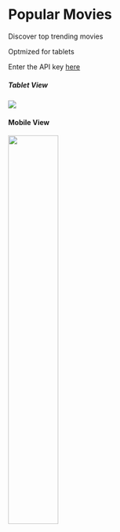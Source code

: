 # Popular Movies

Discover top trending movies 

Optmized for tablets


Enter the API key [here](https://github.com/yask123/PopularMoviesFinal/blob/master/app/src/main/java/com/example/yask/popularmoviesfinal/IMDBClient.java#L16)

##### Tablet View
<img src="http://i.imgur.com/ag0RwuI.png" />


#### Mobile View
<img src="http://i.imgur.com/ntQmbc3.jpg" height="45%" width="45%" />
